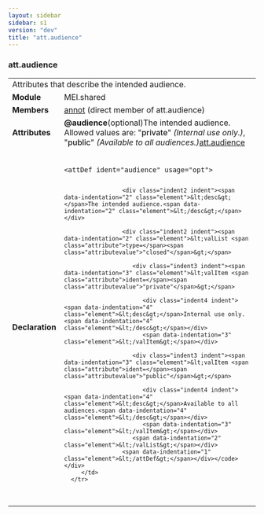 ```yaml
---
layout: sidebar
sidebar: s1
version: "dev"
title: "att.audience"
---
```

<div class="classSpec att">
   <h3 id="att.audience">att.audience</h3>
   <table class="wovenodd">
      <tr>
         <td colspan="2" class="wovenodd-col2">Attributes that describe the intended audience.</td>
      </tr>
      <tr>
         <td class="wovenodd-col1"><strong>Module</strong></td>
         <td class="wovenodd-col2">MEI.shared</td>
      </tr>
      <tr>
         <td class="wovenodd-col1"><strong>Members</strong></td>
         <td class="wovenodd-col2">
            <div class="parent">
               <div><a class="link_odd_elementSpec" href="{{ site.baseurl }}/{{ page.version }}/elements/annot.html">annot</a> (direct member of att.audience)
               </div>
            </div>
         </td>
      </tr>
      <tr>
         <td class="wovenodd-col1"><strong>Attributes</strong></td>
         <td class="wovenodd-col2">
            <div class="attributeDef"><span class="attribute"><strong>@audience</strong></span><span class="attributeUsage">(optional)</span><span class="attributeDesc">The intended audience.</span>
               Allowed values are:
               "<span style="font-weight: 500;">private</span>" <i>(Internal use only.)</i>,  "<span style="font-weight: 500;">public</span>" <i>(Available to all audiences.)</i><span class="attributeClasses"><a class="link_odd" href="{{ site.baseurl }}/{{ page.version }}/attribute-classes/att.audience.html">att.audience</a></span></div>
         </td>
      </tr>
      <tr>
         <td class="wovenodd-col1"><strong>Declaration</strong></td>
         <td class="wovenodd-col2">
            <div class="code" xml:space="preserve" data-lang="ODD"><code>
                  <div class="indent1 indent"><span data-indentation="1" class="element">&lt;attDef <span class="attribute">ident=</span><span class="attributevalue">"audience"</span> <span class="attribute">usage=</span><span class="attributevalue">"opt"</span>&gt;</span>
                     
                     <div class="indent2 indent"><span data-indentation="2" class="element">&lt;desc&gt;</span>The intended audience.<span data-indentation="2" class="element">&lt;/desc&gt;</span></div>
                     
                     <div class="indent2 indent"><span data-indentation="2" class="element">&lt;valList <span class="attribute">type=</span><span class="attributevalue">"closed"</span>&gt;</span>
                        
                        <div class="indent3 indent"><span data-indentation="3" class="element">&lt;valItem <span class="attribute">ident=</span><span class="attributevalue">"private"</span>&gt;</span>
                           
                           <div class="indent4 indent"><span data-indentation="4" class="element">&lt;desc&gt;</span>Internal use only.<span data-indentation="4" class="element">&lt;/desc&gt;</span></div>
                           <span data-indentation="3" class="element">&lt;/valItem&gt;</span></div>
                        
                        <div class="indent3 indent"><span data-indentation="3" class="element">&lt;valItem <span class="attribute">ident=</span><span class="attributevalue">"public"</span>&gt;</span>
                           
                           <div class="indent4 indent"><span data-indentation="4" class="element">&lt;desc&gt;</span>Available to all audiences.<span data-indentation="4" class="element">&lt;/desc&gt;</span></div>
                           <span data-indentation="3" class="element">&lt;/valItem&gt;</span></div>
                        <span data-indentation="2" class="element">&lt;/valList&gt;</span></div>
                     <span data-indentation="1" class="element">&lt;/attDef&gt;</span></div></code></div>
         </td>
      </tr>
   </table>
</div>